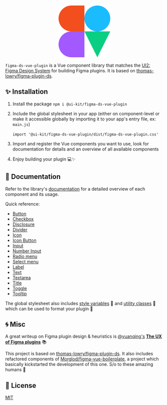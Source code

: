 <p align="center">
<img src="misc/hero.svg" height="165px"/>
</p>

`figma-ds-vue-plugin` is a Vue component library that matches the [UI2: Figma Design System](https://www.figma.com/community/file/928108847914589057) for building Figma plugins. 
It is based on [thomas-lowry/figma-plugin-ds](https://github.com/thomas-lowry/figma-plugin-ds).

## ✨ Installation

1.  Install the package `npm i @ui-kit/figma-ds-vue-plugin`

2.  Include the global stylesheet in your app (either on component-level or make it accessible globally by importing it to your app's entry file, ex: `main.js`)

    `import '@ui-kit/figma-ds-vue-plugin/dist/figma-ds-vue-plugin.css'`

3.  Import and register the Vue components you want to use, look for documentation for details and an overview of all available components

4.  Enjoy building your plugin 💻✨

## 📝 Documentation

Refer to the library's [documentation](/docs) for a detailed overview of each component and its usage.

Quick reference:

-   [Button](docs/components/button/)
-   [Checkbox](docs/components/checkbox/)
-   [Disclosure](docs/components/disclosure/)
-   [Divider](docs/components/divider/)
-   [Icon](docs/components/icon/)
-   [Icon Button](docs/components/icon-button/)
-   [Input](docs/components/input/)
-   [Number Input](docs/components/num-input/)
-   [Radio menu](docs/components/radio-menu/)
-   [Select menu](docs/components/select-menu/)
-   [Label](docs/components/label/)
-   [Text](docs/components/text/)
-   [Textarea](docs/components/textarea/)
-   [Title](docs/components/title/)
-   [Toggle](docs/components/toggle/)
-   [Tooltip](docs/components/tooltip/)

The global stylesheet also includes [style variables](docs/styles/variables/) 🎨 and [utility classes](docs/styles/style-utils/) 🧰 which can be used to format your plugin 🌈

## 🌀 Misc

A great writeup on Figma plugin design & heuristics is [@yuanqing's](https://github.com/yuanqing) **[The UX of Figma plugins](https://uxdesign.cc/the-ux-of-figma-plugins-f4f896f8cf35)** 📚

This project is based on [thomas-lowry/figma-plugin-ds](https://github.com/thomas-lowry/figma-plugin-ds). 
It also includes refactored components of [Morglod/figma-vue-boilerplate](https://github.com/Morglod/figma-vue-boilerplate), 
a project which basically kickstarted the development of this one. S/o to these amazing humans 👋

## 📝 License

[MIT](LICENSE)

